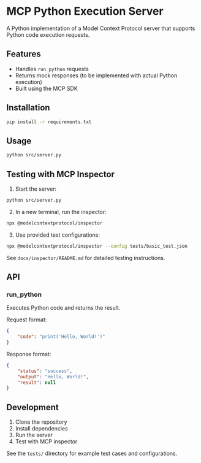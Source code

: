 # MCP Python Execution Server

A Python implementation of a Model Context Protocol server that supports Python code execution requests.

## Features

- Handles `run_python` requests
- Returns mock responses (to be implemented with actual Python execution)
- Built using the MCP SDK

## Installation

```bash
pip install -r requirements.txt
```

## Usage

```bash
python src/server.py
```

## Testing with MCP Inspector

1. Start the server:
```bash
python src/server.py
```

2. In a new terminal, run the inspector:
```bash
npx @modelcontextprotocol/inspector
```

3. Use provided test configurations:
```bash
npx @modelcontextprotocol/inspector --config tests/basic_test.json
```

See `docs/inspector/README.md` for detailed testing instructions.

## API

### run_python

Executes Python code and returns the result.

Request format:
```json
{
    "code": "print('Hello, World!')"
}
```

Response format:
```json
{
    "status": "success",
    "output": "Hello, World!",
    "result": null
}
```

## Development

1. Clone the repository
2. Install dependencies
3. Run the server
4. Test with MCP inspector

See the `tests/` directory for example test cases and configurations.
